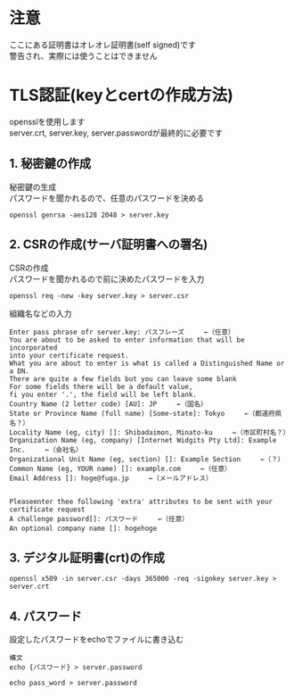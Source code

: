 # 注意
ここにある証明書はオレオレ証明書(self signed)です  
警告され、実際には使うことはできません  

# TLS認証(keyとcertの作成方法)
opensslを使用します  
server.crt, server.key, server.passwordが最終的に必要です  
## 1. 秘密鍵の作成
秘密鍵の生成  
パスワードを聞かれるので、任意のパスワードを決める
```
openssl genrsa -aes128 2048 > server.key
```
## 2. CSRの作成(サーバ証明書への署名)
CSRの作成  
パスワードを聞かれるので前に決めたパスワードを入力
```
openssl req -new -key server.key > server.csr
```
組織名などの入力
```
Enter pass phrase ofr server.key: パスフレーズ　　　←（任意）
You are about to be asked to enter information that will be incorporated 
into your certificate request.
What you are about to enter is what is called a Distinguished Name or a DN.
There are quite a few fields but you can leave some blank
For some fields there will be a default value,
fi you enter '.', the field will be left blank.
Country Name (2 letter code) [AU]: JP　　　←（国名）
State or Province Name (full name) [Some-state]: Tokyo　　　←（都道府県名？）
Locality Name (eg, city) []: Shibadaimon, Minato-ku　　　←（市区町村名？）
Organization Name (eg, company) [Internet Widgits Pty Ltd]: Example Inc.　　　←（会社名）
Organizational Unit Name (eg, section) []: Example Section　　　←（？）
Common Name (eg, YOUR name) []: example.com　　　←（任意）
Email Address []: hoge@fuga.jp　　　←（メールアドレス）


Pleaseenter thee following 'extra' attributes to be sent with your certificate request
A challenge password[]: パスワード　　　←（任意）
An optional company name []: hogehoge　
```
## 3. デジタル証明書(crt)の作成
```
openssl x509 -in server.csr -days 365000 -req -signkey server.key > server.crt
```
## 4. パスワード
設定したパスワードをechoでファイルに書き込む  
```
構文  
echo {パスワード} > server.password
```

```
echo pass_word > server.password
```
